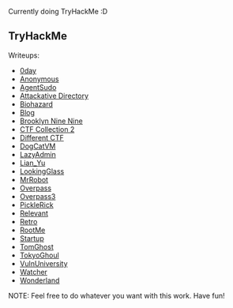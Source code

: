 Currently doing TryHackMe :D

## TryHackMe
Writeups:

- [0day](./TryHackMe/0day.md)
- [Anonymous](./TryHackMe/Anonymous.md)
- [AgentSudo](./TryHackMe/AgentSudo.md)
- [Attackative Directory](./TryHackMe/AttackativeDirectory.md)
- [Biohazard](./TryHackMe/Biohazard.md)
- [Blog](./TryHackMe/Blog.md)
- [Brooklyn Nine Nine](./TryHackMe/BrooklynNineNine.md)
- [CTF Collection 2](./TryHackMe/CTFCollection2.md)
- [Different CTF](./TryHackMe/DifferentCTF.md)
- [DogCatVM](./TryHackMe/DogCatVM.md)
- [LazyAdmin](./TryHackMe/LazyAdmin.md)
- [Lian_Yu](./TryHackMe/Lian_Yu.md)
- [LookingGlass](./TryHackMe/LookingGlass.md)
- [MrRobot](./TryHackMe/MrRobot.md)
- [Overpass](./TryHackMe/Overpass.md)
- [Overpass3](./TryHackMe/Overpass3.md)
- [PickleRick](./TryHackMe/PickleRick.md)
- [Relevant](./TryHackMe/Relevant.md)
- [Retro](./TryHackMe/Retro.md)
- [RootMe](./TryHackMe/RootMe.md)
- [Startup](./TryHackMe/Startup.md)
- [TomGhost](./TryHackMe/TomGhost.md)
- [TokyoGhoul](./TryHackMe/TokyoGhoul.md)
- [VulnUniversity](./TryHackMe/VulnUniversity.md)
- [Watcher](./TryHackMe/Watcher.md)
- [Wonderland](./TryHackMe/Wonderland.md)

NOTE: Feel free to do whatever you want with this work. Have fun!
